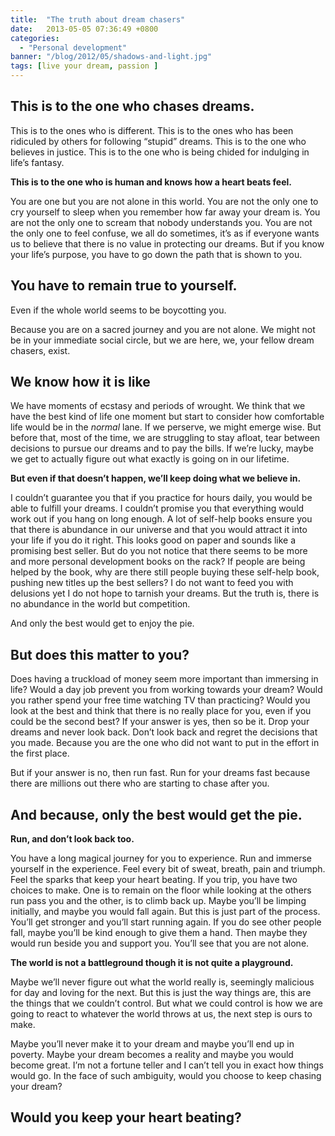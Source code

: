 ```yaml
---
title:  "The truth about dream chasers"
date:   2013-05-05 07:36:49 +0800
categories:
  - "Personal development"
banner: "/blog/2012/05/shadows-and-light.jpg"
tags: [live your dream, passion ]
---
```


## This is to the one who chases dreams.
This is to the ones who is different. This is to the ones who has been ridiculed by others for following “stupid” dreams.  This is to the one who believes in justice. This is to the one who is being chided for indulging in life’s fantasy.

**This is to the one who is human and knows how a heart beats feel.**

You are one but you are not alone in this world. You are not the only one to cry yourself to sleep when you remember how far away your dream is. You are not the only one to scream that nobody understands you. You are not the only one to feel confuse, we all do sometimes, it’s as if everyone wants us to believe that there is no value in protecting our dreams. But if you know your life’s purpose, you have to go down the path that is shown to you.

## You have to remain true to yourself.

Even if the whole world seems to be boycotting you.

Because you are on a sacred journey and you are not alone. We might not be in your immediate social circle, but we are here, we, your fellow dream chasers, exist.

## We know how it is like

We have moments of ecstasy and periods of wrought. We think that we have the best kind of life one moment but start to consider how comfortable life would be in the _normal_ lane. If we perserve, we might emerge wise. But before that, most of the time, we are struggling to stay afloat, tear between decisions to pursue our dreams and to pay the bills. If we’re lucky, maybe we get to actually figure out what exactly is going on in our lifetime.

**But even if that doesn’t happen, we’ll keep doing what we believe in.**

I couldn’t guarantee you that if you practice for hours daily, you would be able to fulfill your dreams. I couldn’t promise you that everything would work out if you hang on long enough. A lot of self-help books ensure you that there is abundance in our universe and that you would attract it into your life if you do it right. This looks good on paper and sounds like a promising best seller. But do you not notice that there seems to be more and more personal development books on the rack? If people are being helped by the book, why are there still people buying these self-help book, pushing new titles up the best sellers? I do not want to feed you with delusions yet I do not hope to tarnish your dreams. But the truth is, there is no abundance in the world but competition.

And only the best would get to enjoy the pie.

## But does this matter to you?

Does having a truckload of money seem more important than immersing in life? Would a day job prevent you from working towards your dream? Would you rather spend your free time watching TV than practicing? Would you look at the best and think that there is no really place for you, even if you could be the second best? If your answer is yes, then so be it. Drop your dreams and never look back. Don’t look back and regret the decisions that you made. Because you are the one who did not want to put in the effort in the first place.

But if your answer is no, then run fast. Run for your dreams fast because there are millions out there who are starting to chase after you.

## And because, only the best would get the pie.

**Run, and don’t look back too.**

You have a long magical journey for you to experience. Run and immerse yourself in the experience. Feel every bit of sweat, breath, pain and triumph. Feel the sparks that keep your heart beating. If you trip, you have two choices to make. One is to remain on the floor while looking at the others run pass you and the other, is to climb back up. Maybe you’ll be limping initially, and maybe you would fall again. But this is just part of the process. You’ll get stronger and you’ll start running again. If you do see other people fall, maybe you’ll be kind enough to give them a hand. Then maybe they would run beside you and support you. You’ll see that you are not alone.

**The world is not a battleground though it is not quite a playground.**

Maybe we’ll never figure out what the world really is, seemingly malicious for day and loving for the next. But this is just the way things are, this are the things that we couldn’t control. But what we could control is how we are going to react to whatever the world throws at us, the next step is ours to make.

Maybe you’ll never make it to your dream and maybe you’ll end up in poverty. Maybe your dream becomes a reality and maybe you would become great. I’m not a fortune teller and I can’t tell you in exact how things would go. In the face of such ambiguity, would you choose to keep chasing your dream?

## Would you keep your heart beating?
